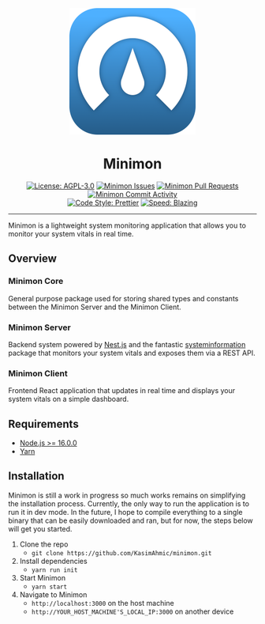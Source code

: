 <div align="center">
   <img src="./assets/minimon.png?" width="256px" height="256px" />
   <h1 align="center">Minimon</h1>
</div>

<div align="center">

[![License: AGPL-3.0](https://img.shields.io/github/license/KasimAhmic/minimon)](https://github.com/KasimAhmic/minimon/blob/main/LICENSE)
[![Minimon Issues](https://img.shields.io/github/issues/KasimAhmic/minimon)](https://github.com/KasimAhmic/minimon/issues)
[![Minimon Pull Requests](https://img.shields.io/github/issues-pr/KasimAhmic/minimon)](https://github.com/KasimAhmic/minimon/pulls)
[![Minimon Commit Activity](https://img.shields.io/github/commit-activity/w/KasimAhmic/minimon)](https://github.com/KasimAhmic/minimon/commits/main)
<br />
[![Code Style: Prettier](https://img.shields.io/badge/code_style-prettier-ff69b4.svg)](https://github.com/prettier/prettier)
[![Speed: Blazing](https://img.shields.io/badge/speed-blazing%20%F0%9F%94%A5-brightgreen.svg)](https://twitter.com/acdlite/status/974390255393505280)

</div>

---

Minimon is a lightweight system monitoring application that allows you to monitor your system vitals in real time.

## Overview

### Minimon Core

General purpose package used for storing shared types and constants between the Minimon Server and the Minimon Client.

### Minimon Server

Backend system powered by [Nest.js](https://github.com/nestjs/nest) and the fantastic [systeminformation](https://github.com/sebhildebrandt/systeminformation) package that monitors your system vitals and exposes them via a REST API.

### Minimon Client

Frontend React application that updates in real time and displays your system vitals on a simple dashboard.

## Requirements

- [Node.js >= 16.0.0](https://nodejs.org/en/download/)
- [Yarn](https://classic.yarnpkg.com/lang/en/docs/install/)

## Installation

Minimon is still a work in progress so much works remains on simplifying the installation process. Currently, the only way to run the application is to run it in dev mode. In the future, I hope to compile everything to a single binary that can be easily downloaded and ran, but for now, the steps below will get you started.

1. Clone the repo
   - `git clone https://github.com/KasimAhmic/minimon.git`
2. Install dependencies
   - `yarn run init`
3. Start Minimon
   - `yarn start`
4. Navigate to Minimon
   - `http://localhost:3000` on the host machine
   - `http://YOUR_HOST_MACHINE'S_LOCAL_IP:3000` on another device
